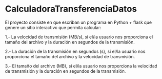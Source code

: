 # CalculadoraTransferenciaDatos
El proyecto consiste en que escriban un programa en Python + flask que genere un sitio interactivo que permita calcular:

1.- La velocidad de transmisión (MB/s), si el/la usuario nos proporciona el tamaño del archivo y la duración en segundos de la transmisión.

2.- La duración de la transmisión en segundos (s), si el/la usuario nos proporciona el tamaño del archivo y la velocidad de transmisión.

3.- El tamaño del archivo (MB), si el/la usuario nos proporciona la velocidad de transmisión y la duración en segundos de la transmisión.
